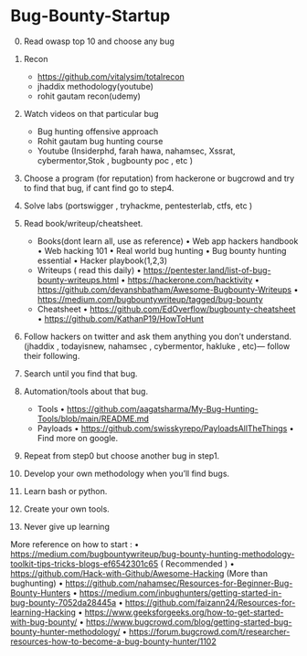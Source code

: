 # Bug-Bounty-Startup

0. Read owasp top 10 and choose any bug

1. Recon
     * https://github.com/vitalysim/totalrecon
     * jhaddix methodology(youtube)
     * rohit gautam recon(udemy)

2. Watch videos on that particular bug
     * Bug hunting offensive approach 
     * Rohit gautam bug hunting course
     * Youtube (Insiderphd, farah hawa, nahamsec, Xssrat, cybermentor,Stok , bugbounty poc , etc )

3. Choose a program (for reputation) from hackerone or bugcrowd and try to find that bug, if cant find go to step4.

4. Solve labs (portswigger , tryhackme, pentesterlab, ctfs, etc )

5. Read book/writeup/cheatsheet.
     * Books(dont learn all, use as reference)
         • Web app hackers handbook
         • Web hacking 101 
         • Real world bug hunting
         • Bug bounty hunting essential
         • Hacker playbook(1,2,3)
     * Writeups ( read this daily)
         • https://pentester.land/list-of-bug-bounty-writeups.html
         • https://hackerone.com/hacktivity
         • https://github.com/devanshbatham/Awesome-Bugbounty-Writeups
         • https://medium.com/bugbountywriteup/tagged/bug-bounty
     * Cheatsheet
         • https://github.com/EdOverflow/bugbounty-cheatsheet
         • https://github.com/KathanP19/HowToHunt

6. Follow hackers on twitter and ask them anything you don’t understand.(jhaddix , todayisnew, nahamsec , cybermentor, hakluke , etc)— follow their following.

7. Search until you find that bug.

8. Automation/tools about that bug.
      * Tools
         • https://github.com/aagatsharma/My-Bug-Hunting-Tools/blob/main/README.md
      * Payloads
         • https://github.com/swisskyrepo/PayloadsAllTheThings
         • Find more on google. 

9. Repeat from step0 but choose another bug in step1.

10. Develop your own methodology when you’ll find bugs.

11. Learn bash or python.

12. Create your own tools. 

13. Never give up learning
          
More reference on how to start : 
   • https://medium.com/bugbountywriteup/bug-bounty-hunting-methodology-toolkit-tips-tricks-blogs-ef6542301c65 ( Recommended )
   • https://github.com/Hack-with-Github/Awesome-Hacking (More than bughunting)
   • https://github.com/nahamsec/Resources-for-Beginner-Bug-Bounty-Hunters
   • https://medium.com/inbughunters/getting-started-in-bug-bounty-7052da28445a
   • https://github.com/faizann24/Resources-for-learning-Hacking
   • https://www.geeksforgeeks.org/how-to-get-started-with-bug-bounty/
   • https://www.bugcrowd.com/blog/getting-started-bug-bounty-hunter-methodology/
   • https://forum.bugcrowd.com/t/researcher-resources-how-to-become-a-bug-bounty-hunter/1102

